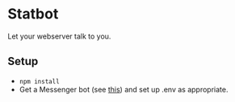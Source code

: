 # Statbot

Let your webserver talk to you.

## Setup

- `npm install`
- Get a Messenger bot (see [this](https://github.com/howdyai/botkit/blob/master/readme-facebook.md)) and set up .env as appropriate.
